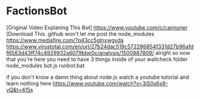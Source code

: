 # FactionsBot
[Original Video Explaning This Bot]
https://www.youtube.com/c/cannuner
[Download This. github won't let me post the node_modules
https://www.mediafire.com/?q43cc5glnxwgvda
https://www.virustotal.com/en/url/27b24dac519c572286854f331d27b96afdf6583d43ff74c4929932a6079bbe0c/analysis/1500887809/
alright so now that you're here you need to have 3 things inside of your wallcheck folder
node_modules
bot.js
runbot.bat

if you don't know a damn thing about node.js watch a youtube tutorial and learn nothing here
https://www.youtube.com/watch?v=3iS0s6s9-yQ&t=415s
